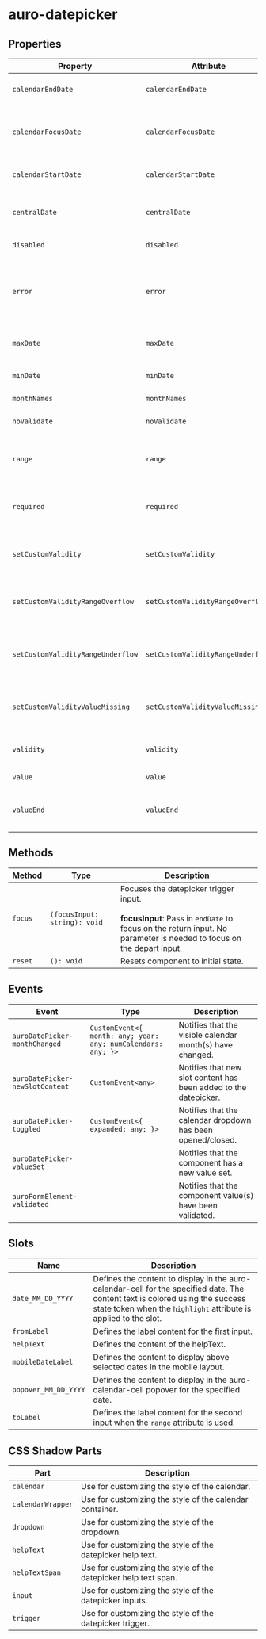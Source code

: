 # auro-datepicker

## Properties

| Property                          | Attribute                         | Type      | Default                                          | Description                                      |
|-----------------------------------|-----------------------------------|-----------|--------------------------------------------------|--------------------------------------------------|
| `calendarEndDate`                 | `calendarEndDate`                 | `String`  | "undefined"                                      | The last date that may be displayed in the calendar |
| `calendarFocusDate`               | `calendarFocusDate`               | `String`  | "value"                                          | The date that will first be visually rendered to the user in the calendar. |
| `calendarStartDate`               | `calendarStartDate`               | `String`  | "undefined"                                      | The first date that may be displayed in the calendar. |
| `centralDate`                     | `centralDate`                     | `String`  |                                                  | The date that determines the currently visible month. |
| `disabled`                        | `disabled`                        | `Boolean` | false                                            | If set, disables the datepicker.                 |
| `error`                           | `error`                           | `String`  |                                                  | When defined, sets persistent validity to `customError` and sets `setCustomValidity` = attribute value. |
| `maxDate`                         | `maxDate`                         | `String`  |                                                  | Maximum date. All dates after will be disabled.  |
| `minDate`                         | `minDate`                         | `String`  |                                                  | Minimum date. All dates before will be disabled. |
| `monthNames`                      | `monthNames`                      | `array`   | ["January","February","March","April","May","June","July","August","September","October","November","December"] |                                                  |
| `noValidate`                      | `noValidate`                      | `Boolean` | false                                            | If set, disables auto-validation on blur.        |
| `range`                           | `range`                           | `Boolean` | false                                            | If set, turns on date range functionality in auro-calendar. |
| `required`                        | `required`                        | `Boolean` | false                                            | Populates the `required` attribute on the input. Used for client-side validation. |
| `setCustomValidity`               | `setCustomValidity`               | `String`  |                                                  | Sets a custom help text message to display for all validityStates. |
| `setCustomValidityRangeOverflow`  | `setCustomValidityRangeOverflow`  | `String`  |                                                  | Custom help text message to display when validity = `rangeOverflow`. |
| `setCustomValidityRangeUnderflow` | `setCustomValidityRangeUnderflow` | `String`  |                                                  | Custom help text message to display when validity = `rangeUnderflow`. |
| `setCustomValidityValueMissing`   | `setCustomValidityValueMissing`   | `String`  |                                                  | Help text message to display when validity = `valueMissing`. |
| `validity`                        | `validity`                        | `String`  | "undefined"                                      | Specifies the `validityState` this element is in. |
| `value`                           | `value`                           | `String`  | "undefined"                                      | Value selected for the date picker.              |
| `valueEnd`                        | `valueEnd`                        | `String`  | "undefined"                                      | Value selected for the second date picker when using date range. |

## Methods

| Method  | Type                         | Description                                      |
|---------|------------------------------|--------------------------------------------------|
| `focus` | `(focusInput: string): void` | Focuses the datepicker trigger input.<br /><br />**focusInput**: Pass in `endDate` to focus on the return input. No parameter is needed to focus on the depart input. |
| `reset` | `(): void`                   | Resets component to initial state.               |

## Events

| Event                           | Type                                             | Description                                      |
|---------------------------------|--------------------------------------------------|--------------------------------------------------|
| `auroDatePicker-monthChanged`   | `CustomEvent<{ month: any; year: any; numCalendars: any; }>` | Notifies that the visible calendar month(s) have changed. |
| `auroDatePicker-newSlotContent` | `CustomEvent<any>`                               | Notifies that new slot content has been added to the datepicker. |
| `auroDatePicker-toggled`        | `CustomEvent<{ expanded: any; }>`                | Notifies that the calendar dropdown has been opened/closed. |
| `auroDatePicker-valueSet`       |                                                  | Notifies that the component has a new value set. |
| `auroFormElement-validated`     |                                                  | Notifies that the component value(s) have been validated. |

## Slots

| Name                 | Description                                      |
|----------------------|--------------------------------------------------|
| `date_MM_DD_YYYY`    | Defines the content to display in the auro-calendar-cell for the specified date. The content text is colored using the success state token when the `highlight` attribute is applied to the slot. |
| `fromLabel`          | Defines the label content for the first input.   |
| `helpText`           | Defines the content of the helpText.             |
| `mobileDateLabel`    | Defines the content to display above selected dates in the mobile layout. |
| `popover_MM_DD_YYYY` | Defines the content to display in the auro-calendar-cell popover for the specified date. |
| `toLabel`            | Defines the label content for the second input when the `range` attribute is used. |

## CSS Shadow Parts

| Part              | Description                                      |
|-------------------|--------------------------------------------------|
| `calendar`        | Use for customizing the style of the calendar.   |
| `calendarWrapper` | Use for customizing the style of the calendar container. |
| `dropdown`        | Use for customizing the style of the dropdown.   |
| `helpText`        | Use for customizing the style of the datepicker help text. |
| `helpTextSpan`    | Use for customizing the style of the datepicker help text span. |
| `input`           | Use for customizing the style of the datepicker inputs. |
| `trigger`         | Use for customizing the style of the datepicker trigger. |
